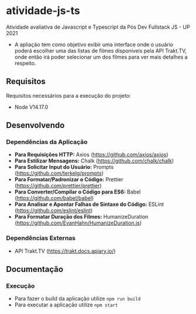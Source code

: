 # atividade-js-ts

Atividade avaliativa de Javascript e Typescript da Pós Dev Fullstack JS - UP 2021

- A apliação tem como objetivo exibir uma interface onde o usuário poderá escolher uma das listas de filmes disponíveis pela API Trakt.TV, onde então irá poder selecionar um dos filmes para ver mais detalhes a respeito.

## Requisitos

Requisitos necessários para a execução do projeto:

- Node V14.17.0

## Desenvolvendo

### Dependências da Aplicação

- **Para Requisições HTTP:** Axios (https://github.com/axios/axios)
- **Para Estilizar Mensagens:** Chalk (https://github.com/chalk/chalk)
- **Para Solicitar Input do Usuário:** Prompts (https://github.com/terkelg/prompts)
- **Para Formatar/Padronizar o Código:** Prettier (https://github.com/prettier/prettier)
- **Para Converter/Compilar o Código para ES6:** Babel (https://github.com/babel/babel)
- **Para Analisar e Apontar Falhas de Sintaxe do Código:** ESLint (https://github.com/eslint/eslint)
- **Para Formatar Duração dos Filmes:** HumanizeDuration (https://github.com/EvanHahn/HumanizeDuration.js)

### Dependências Externas

- API Trakt.TV (https://trakt.docs.apiary.io/)

## Documentação

### Execução

- Para fazer o build da aplicação utilize `npm run build`
- Para executar a aplicação utilize `npm start`
